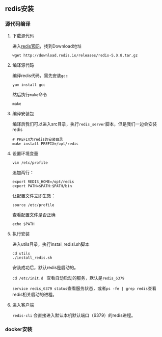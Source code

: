 ## redis安装



### 源代码编译

1. 下载源代码

   进入[redis官网](https://redis.io/)，找到Download地址

   ```shell
   wget http://download.redis.io/releases/redis-5.0.8.tar.gz
   ```

2. 编译源代码

   编译redis代码，需先安装`gcc`

   ```shell
   yum install gcc
   ```

   然后执行`make`命令

   ```shell
   make
   ```

3. 编译安装包

   编译后我们可以进入src目录，执行`redis_server`脚本，但是我们一边会安装redis

   ```shell
   # PREFIX为redis的安装目录
   make install PREFIX=/opt/redis
   ```

4. 设置环境变量

   ```shell
   vim /etc/profile
   ```

   追加两行：

   ```shell
   export REDIS_HOME=/opt/redis
   export PATH=$PATH:$PATH/bin
   ```

   让配置文件立即生效：

   ```shell
   source /etc/profile
   ```

   查看配置文件是否正确

   ```shell
   echo $PATH
   ```

5. 执行安装

   进入utils目录，执行instal_redisl.sh脚本

   ```shell
   cd utils
   ./install_redis.sh
   ```

   安装成功后，默认redis是启动的。
   
   `cd /etc/init.d ` 查看自动启动的服务，默认是`redis_6379`
   
   `service redis_6379 status`查看服务状态，或者`ps -fe | grep redis`查看redis相关启动的进程。
   
   
   
6. 进入客户端

   `redis-cli` 会直接进入默认本机默认端口（6379）的redis进程。

### docker安装


